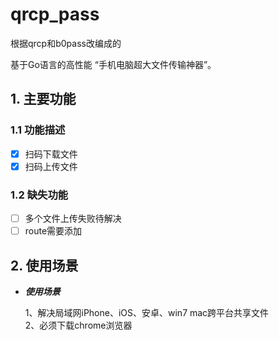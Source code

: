 # qrcp_pass
根据qrcp和b0pass改编成的

基于Go语言的高性能 “手机电脑超大文件传输神器”。


## 1. 主要功能

### 1.1 功能描述

- [x] 扫码下载文件
- [x] 扫码上传文件

### 1.2 缺失功能
- [ ] 多个文件上传失败待解决
- [ ] route需要添加

## 2. 使用场景

- ***使用场景***

    1、解决局域网iPhone、iOS、安卓、win7 mac跨平台共享文件  
    2、必须下载chrome浏览器
